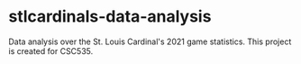 # stlcardinals-data-analysis
Data analysis over the St. Louis Cardinal's 2021 game statistics. This project is created for CSC535.
